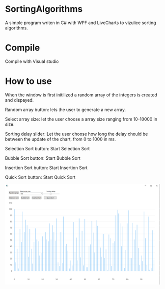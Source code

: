 # SortingAlgorithms

A simple program writen in C# with WPF and LiveCharts to vizulice sorting algorithms.

# Compile
Compile with Visual studio

# How to use
When the window is first initilized a random array of the integers is created and dispayed.

Random array button: lets the user to generate a new array.

Select array size: let the user choose a array size ranging from 10-10000 in size.

Sorting delay slider: Let the user choose how long the delay chould be between the update of the chart, from 0 to 1000 in ms.

Selection Sort button: Start Selection Sort

Bubble Sort button: Start Bubble Sort

Insertion Sort button: Start Insertion Sort

Quick Sort button: Start Quick Sort

![Screenshot](example.png)

